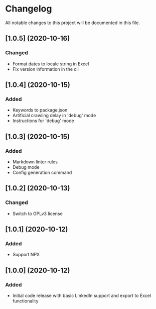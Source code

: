 # Changelog

All notable changes to this project will be documented in this file.

## [1.0.5] (2020-10-16)

### Changed

- Format dates to locale string in Excel
- Fix version information in the cli

## [1.0.4] (2020-10-15)

### Added

- Keywords to package.json
- Artificial crawling delay in 'debug' mode
- Instructions for 'debug' mode

## [1.0.3] (2020-10-15)

### Added

- Markdown linter rules
- Debug mode
- Config generation command

## [1.0.2] (2020-10-13)

### Changed

- Switch to GPLv3 license

## [1.0.1] (2020-10-12)

### Added

- Support NPX

## [1.0.0] (2020-10-12)

### Added

- Initial code release with basic LinkedIn support and export to Excel functionality
